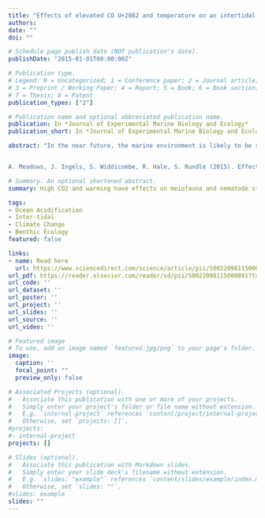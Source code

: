 ```yaml
---
title: "Effects of elevated CO U+2082 and temperature on an intertidal meiobenthic community"
authors:
date: ""
doi: ""

# Schedule page publish date (NOT publication's date).
publishDate: "2015-01-01T00:00:00Z"

# Publication type.
# Legend: 0 = Uncategorized; 1 = Conference paper; 2 = Journal article;
# 3 = Preprint / Working Paper; 4 = Report; 5 = Book; 6 = Book section;
# 7 = Thesis; 8 = Patent
publication_types: ["2"]

# Publication name and optional abbreviated publication name.
publication: In *Journal of Experimental Marine Biology and Ecology*
publication_short: In *Journal of Experimental Marine Biology and Ecology*

abstract: "In the near future, the marine environment is likely to be subjected to simultaneous increases in temperature and decreased pH. The potential effects of these changes on intertidal, meiofaunal assemblages were investigated using a mesocosm experiment. Artificial Substrate Units containing meiofauna from the extreme low intertidal zone were exposed for 60 days to eight experimental treatments (four replicates for each treatment) comprising four pH levels: 8.0 (ambient control), 7.7 & 7.3 (predicted changes associated with ocean acidification), and 6.7 (CO2 point-source leakage from geological storage), crossed with two temperatures: 12 °C (ambient control) and 16 °C (predicted). Community structure, measured using major meiofauna taxa was significantly affected by pH and temperature. Copepods and copepodites showed the greatest decline in abundance in response to low pH and elevated temperature. Nematodes increased in abundance in response to low pH and temperature rise, possibly caused by decreased predation and competition for food owing to the declining macrofauna density. Nematode species composition changed significantly between the different treatments, and was affected by both seawater acidification and warming. Estimated nematode species diversity, species evenness, and the maturity index, were substantially lower at 16 °C, whereas trophic diversity was slightly higher at 16 °C except at pH 6.7. This study has demonstrated that the combination of elevated levels of CO2 and ocean warming may have substantial effects on structural and functional characteristics of meiofaunal and nematode communities, and that single stressor experiments are unlikely to encompass the complexity of abiotic and biotic interactions. At the same time, ecological interactions may lead to complex community responses to pH and temperature changes in the interstitial environment.


A. Meadows, J. Ingels, S. Widdicombe, R. Hale, S. Rundle (2015). Effects of elevated CO2 and temperature on an intertidal meiobenthic community. Journal of Experimental Marine Biology and Ecology, 469, 44-56."

# Summary. An optional shortened abstract.
summary: High CO2 and warming have effects on meiofauna and nematode structural and functional community descriptors. Single stressor experiments are unlikely to reveal complex community responses. Meiofauna were exposed to 4 pH and 2 temperature levels in a mesocosm experiment. Copepod and copepodite abundance declined at low pH and high temperature. Nematode abundance increased at low pH and high temperature.

tags:
- Ocean Acidification
- Inter-tidal
- Climate Change
- Benthic Ecology
featured: false

links:
- name: Read here
  url: https://www.sciencedirect.com/science/article/pii/S0022098115000891
url_pdf: https://reader.elsevier.com/reader/sd/pii/S0022098115000891?token=EDB7E5171E6C56A57ED75754D8D6FE336F6A2A244611D7D3BA4C888A2D7AC90F25E94DC008483C175FD6B4B72AAADBCC
url_code: ''
url_dataset: ''
url_poster: ''
url_project: ''
url_slides: ''
url_source: ''
url_video: ''

# Featured image
# To use, add an image named `featured.jpg/png` to your page's folder. 
image:
  caption: ''
  focal_point: ""
  preview_only: false

# Associated Projects (optional).
#   Associate this publication with one or more of your projects.
#   Simply enter your project's folder or file name without extension.
#   E.g. `internal-project` references `content/project/internal-project/index.md`.
#   Otherwise, set `projects: []`.
#projects:
#- internal-project
projects: []

# Slides (optional).
#   Associate this publication with Markdown slides.
#   Simply enter your slide deck's filename without extension.
#   E.g. `slides: "example"` references `content/slides/example/index.md`.
#   Otherwise, set `slides: ""`.
#slides: example
slides: ""
---
```

